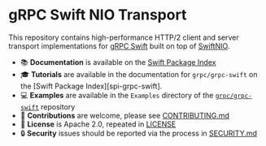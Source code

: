 # gRPC Swift NIO Transport

This repository contains high-performance HTTP/2 client and server transport
implementations for [gRPC Swift][gh-grpc-swift] built on top of
[SwiftNIO][gh-swift-nio].

- 📚 **Documentation** is available on the [Swift Package Index][spi-grpc-swift-nio-transport]
- 🎓 **Tutorials** are available in the documentation for `grpc/grpc-swift` on
  the [Swift Package Index][spi-grpc-swift].
- 💻 **Examples** are available in the `Examples` directory of the
  [`grpc/grpc-swift`](https://github.com/grpc/grpc-swift) repository
- 🚀 **Contributions** are welcome, please see [CONTRIBUTING.md](CONTRIBUTING.md)
- 🪪 **License** is Apache 2.0, repeated in [LICENSE](License)
- 🔒 **Security** issues should be reported via the process in [SECURITY.md](SECURITY.md)

[gh-swift-nio]: https://github.com/apple/swift-nio
[gh-grpc-swift]: https://github.com/grpc/grpc-swift
[spi-grpc-swift-nio-transport]: https://swiftpackageindex.com/grpc/grpc-swift-nio-transport/documentation

